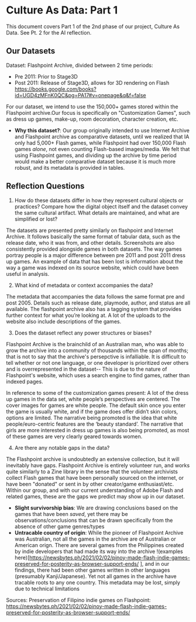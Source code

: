# Culture As Data: Part 1
This document covers Part 1 of the 2nd phase of our project, Culture As Data. See Pt. 2 for the AI reflection.

## Our Datasets
Dataset: Flashpoint Archive, divided between 2 time periods:
- Pre 2011: Prior to Stage3D
- Post 2011: Release of Stage3D, allows for 3D rendering on Flash https://books.google.com/books?id=UGD4zMFnK0QC&pg=PA17#v=onepage&q&f=false 

For our dataset, we intend to use the 150,000+ games stored within the Flashpoint archive.Our focus is specifically on "Customization Games", such as dress up games, make-up, room decoration, character creation, etc. 
- __**Why this dataset?**__: Our group originally intended to use Internet Archive and Flashpoint archive as comparative datasets, until we realized that IA only had 5,000+ Flash games, while Flashpoint had over 150,000 Flash games *alone*, not even counting Flash-based images/media. We felt that using Flashpoint games, and dividing up the archive by time period would make a better comparative dataset because it is much more robust, and its metadata is provided in tables. 

## Reflection Questions

1. How do these datasets differ in how they represent cultural objects or practices?
Compare how the digital object itself and the dataset convey the same cultural artifact. What details are maintained, and what are simplified or lost?

The datasets are presented pretty similarly on flashpoint and Internet Archive. It follows basically the same format of tabular data, such as the release date, who it was from, and other details. Screenshots are also consistently provided alongside games in both datasets. The way games portray people is a major difference between pre 2011 and post 2011 dress up games. An example of data that has been lost is information about the way a game was indexed on its source website, which could have been useful in analysis. 

2. What kind of metadata or context accompanies the data?

The metadata that accompanies the data follows the same format pre and post 2005. Details such as release date, playmode, author, and status are all available. The flashpoint archive also has a tagging system that provides further context for what you’re looking at. A lot of the uploads to the website also include descriptions of the games. 

3. Does the dataset reflect any power structures or biases?

Flashpoint Archive is the brainchild of an Australian man, who was able to grow the archive into a community of thousands within the span of months; that is not to say that the archive's persepctive is infalliable. It is difficult to tell whether or not one language, or one developer is prioritized over others and is overrepresented in the dataset-- This is due to the nature of Flashpoint's website, which uses a search engine to find games, rather than indexed pages.

In reference to some of the customization games present: A lot of the dress up games in the data set, white people’s perspectives are centered. The cover images for games are white people. The default skin once you enter the game is usually white, and if the game does offer didn’t skin colors, options are limited. The narrative being promoted is the idea that white people/euro-centric features are the ‘beauty standard’. The narrative that girls are more interested in dress up games is also being promoted, as most of these games are very clearly geared towards women. 

4. Are there any notable gaps in the data?

The Flashpoint archive is undoubtedly an extensive collection, but it will inevitably have gaps. Flashpoint Archive is entirely volunteer run, and works quite similarly to a Zine library in the sense that the volunteer archivists collect Flash games that have been personally sourced on the internet, or have been "donated" or sent in by other creator/game enthusiast/etc. Within our group, and with our current understanding of Adobe Flash and related games, these are the gaps we predict may show up in our dataset.
- **Slight survivorship bias**: We are drawing conclusions based on the games that have been *saved*, yet there may be observations/conclusions that can be drawn specifically from the absence of other game genres/types
- **Untracable country of origin**: While the pioneer of Flashpoint Archive was Australian, not all the games in the archive are of Australian or American orign. There are several games from the Philippines created by indie developers that had made its way into the archive !(examples here)[https://newsbytes.ph/2021/02/02/pinoy-made-flash-indie-games-preserved-for-posterity-as-browser-support-ends/ ], and in our findings, there had been other games written in other languages (presumably Kanji/Japanese). Yet not all games in the archive have tracable roots to any one country. This metadata may be lost, simply due to technical limitations



Sources:
Preservation of Filipino indie games on Flashpoint: https://newsbytes.ph/2021/02/02/pinoy-made-flash-indie-games-preserved-for-posterity-as-browser-support-ends/ 


